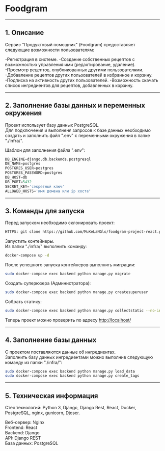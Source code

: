 # Foodgram

---
## 1. Описание

Сервис "Продуктовый помощник" (Foodgram) предоставляет следующие возможности пользователям:

  -Регистрация в системе.
  -Создание собственных рецептов с возможностью управления ими (редактирование, удаление).
  -Просмотр рецептов, опубликованных другими пользователями.
  -Добавление рецептов других пользователей в избранное и корзину.
  -Подписка на активность других пользователей.
  -Возможность скачать список ингредиентов для рецептов, добавленных в корзину.

---
## 2. Заполнение базы данных и переменных окружения

Проект использует базу данных PostgreSQL.  
Для подключения и выполненя запросов к базе данных необходимо создать и заполнить файл ".env" с переменными окружения в папке "./infra/".

Шаблон для заполнения файла ".env":
```python
DB_ENGINE=django.db.backends.postgresql
DB_NAME=postgres
POSTGRES_USER=postgres
POSTGRES_PASSWORD=postgres
DB_HOST=db
DB_PORT=5432
SECRET_KEY='секретный ключ'
ALLOWED_HOSTS='имя домена или ip хоста'
```

---
## 3. Команды для запуска

Перед запуском необходимо склонировать проект:
```bash
HTTPS: git clone https://github.com/MuKeLaNGlo/foodgram-project-react.git
```

Запустить контейнеры.  
Из папки "./infra/" выполнить команду:
```bash
docker-compose up -d
```

После успешного запуска контейнеров выполнить миграции:
```bash
sudo docker-compose exec backend python manage.py migrate
```

Создать суперюзера (Администратора):
```bash
sudo docker-compose exec backend python manage.py createsuperuser
```

Собрать статику:
```bash
sudo docker-compose exec backend python manage.py collectstatic --no-input
```

Теперь проект можно проверить по адресу [http://localhost/](http://localhost/)

---
## 4. Заполнение базы данных

С проектом поставляются данные об ингредиентах.  
Заполнить базу данных ингредиентами можно выполнив следующую команду из папки "./infra/":
```bash
sudo docker-compose exec backend python manage.py load_data
sudo docker-compose exec backend python manage.py create_tags
```

---
## 5. Техническая информация

Стек технологий: Python 3, Django, Django Rest, React, Docker, PostgreSQL, nginx, gunicorn, Djoser.

Веб-сервер: Nginx                 
Frontend: React                 
Backend: Django                
API: Django REST               
База данных: PostgreSQL
